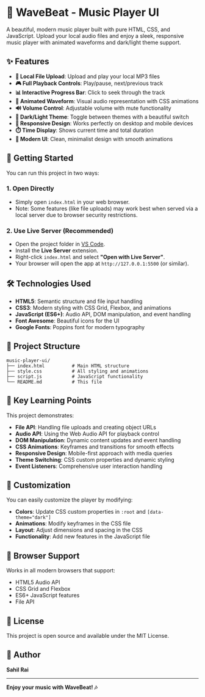 # 🎵 WaveBeat - Music Player UI

A beautiful, modern music player built with pure HTML, CSS, and JavaScript. Upload your local audio files and enjoy a sleek, responsive music player with animated waveforms and dark/light theme support.

## ✨ Features

- **🎵 Local File Upload**: Upload and play your local MP3 files
- **🎮 Full Playback Controls**: Play/pause, next/previous track
- **📊 Interactive Progress Bar**: Click to seek through the track
- **🌊 Animated Waveform**: Visual audio representation with CSS animations
- **🔊 Volume Control**: Adjustable volume with mute functionality
- **🌙 Dark/Light Theme**: Toggle between themes with a beautiful switch
- **📱 Responsive Design**: Works perfectly on desktop and mobile devices
- **⏱️ Time Display**: Shows current time and total duration
- **🎨 Modern UI**: Clean, minimalist design with smooth animations

## 🚀 Getting Started

You can run this project in two ways:

### 1. Open Directly
- Simply open `index.html` in your web browser.
- Note: Some features (like file uploads) may work best when served via a local server due to browser security restrictions.

### 2. Use Live Server (Recommended)
- Open the project folder in [VS Code](https://code.visualstudio.com/).
- Install the **Live Server** extension.
- Right-click `index.html` and select **"Open with Live Server"**.
- Your browser will open the app at `http://127.0.0.1:5500` (or similar).

## 🛠️ Technologies Used

- **HTML5**: Semantic structure and file input handling
- **CSS3**: Modern styling with CSS Grid, Flexbox, and animations
- **JavaScript (ES6+)**: Audio API, DOM manipulation, and event handling
- **Font Awesome**: Beautiful icons for the UI
- **Google Fonts**: Poppins font for modern typography

## 📁 Project Structure

```
music-player-ui/
├── index.html          # Main HTML structure
├── style.css           # All styling and animations
├── script.js           # JavaScript functionality
└── README.md           # This file
```

## 🎯 Key Learning Points

This project demonstrates:

- **File API**: Handling file uploads and creating object URLs
- **Audio API**: Using the Web Audio API for playback control
- **DOM Manipulation**: Dynamic content updates and event handling
- **CSS Animations**: Keyframes and transitions for smooth effects
- **Responsive Design**: Mobile-first approach with media queries
- **Theme Switching**: CSS custom properties and dynamic styling
- **Event Listeners**: Comprehensive user interaction handling

## 🎨 Customization

You can easily customize the player by modifying:

- **Colors**: Update CSS custom properties in `:root` and `[data-theme="dark"]`
- **Animations**: Modify keyframes in the CSS file
- **Layout**: Adjust dimensions and spacing in the CSS
- **Functionality**: Add new features in the JavaScript file

## 🌟 Browser Support

Works in all modern browsers that support:
- HTML5 Audio API
- CSS Grid and Flexbox
- ES6+ JavaScript features
- File API

## 📝 License

This project is open source and available under the MIT License.

## 👤 Author

**Sahil Rai**

---

**Enjoy your music with WaveBeat! 🎶**